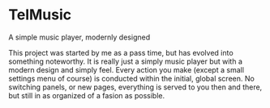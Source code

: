 # TelMusic
A simple music player, modernly designed

This project was started by me as a pass time, but has evolved into something noteworthy. It is really just a simply music
player but with a modern design and simply feel. Every action you make (except a small settings menu of course) is 
conducted within the initial, global screen. No switching panels, or new pages, everything is served to you then and there,
but still in as organized of a fasion as possible.
